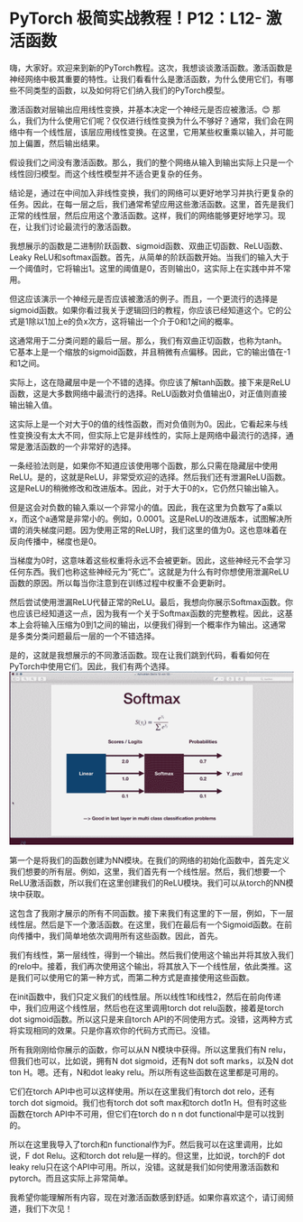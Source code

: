 # PyTorch 极简实战教程！P12：L12- 激活函数 

嗨，大家好。欢迎来到新的PyTorch教程。这次，我想谈谈激活函数。激活函数是神经网络中极其重要的特性。让我们看看什么是激活函数，为什么使用它们，有哪些不同类型的函数，以及如何将它们纳入我们的PyTorch模型。

激活函数对层输出应用线性变换，并基本决定一个神经元是否应被激活。😊 那么，我们为什么使用它们呢？仅仅进行线性变换为什么不够好？通常，我们会在网络中有一个线性层，该层应用线性变换。在这里，它用某些权重乘以输入，并可能加上偏置，然后输出结果。

假设我们之间没有激活函数。那么，我们的整个网络从输入到输出实际上只是一个线性回归模型。而这个线性模型并不适合更复杂的任务。

结论是，通过在中间加入非线性变换，我们的网络可以更好地学习并执行更复杂的任务。因此，在每一层之后，我们通常希望应用这些激活函数。这里，首先是我们正常的线性层，然后应用这个激活函数。这样，我们的网络能够更好地学习。现在，让我们讨论最流行的激活函数。

我想展示的函数是二进制阶跃函数、sigmoid函数、双曲正切函数、ReLU函数、Leaky ReLU和softmax函数。首先，从简单的阶跃函数开始。当我们的输入大于一个阈值时，它将输出1。这里的阈值是0，否则输出0，这实际上在实践中并不常用。

但这应该演示一个神经元是否应该被激活的例子。而且，一个更流行的选择是sigmoid函数。如果你看过我关于逻辑回归的教程，你应该已经知道这个。它的公式是1除以1加上e的负x次方，这将输出一个介于0和1之间的概率。

这通常用于二分类问题的最后一层。那么，我们有双曲正切函数，也称为tanh。它基本上是一个缩放的sigmoid函数，并且稍微有点偏移。因此，它的输出值在-1和1之间。

实际上，这在隐藏层中是一个不错的选择。你应该了解tanh函数。接下来是ReLU函数，这是大多数网络中最流行的选择。ReLU函数对负值输出0，对正值则直接输出输入值。

这实际上是一个对大于0的值的线性函数，而对负值则为0。因此，它看起来与线性变换没有太大不同，但实际上它是非线性的，实际上是网络中最流行的选择，通常是激活函数的一个非常好的选择。

一条经验法则是，如果你不知道应该使用哪个函数，那么只需在隐藏层中使用ReLU。是的，这就是ReLU，非常受欢迎的选择。然后我们还有泄漏ReLU函数。这是ReLU的稍微修改和改进版本。因此，对于大于0的x，它仍然只输出输入。

但是这会对负数的输入乘以一个非常小的值。因此，我在这里为负数写了a乘以x，而这个a通常是非常小的。例如，0.0001。这是ReLU的改进版本，试图解决所谓的消失梯度问题。因为使用正常的ReLU时，我们这里的值为0。这也意味着在反向传播中，梯度也是0。

当梯度为0时，这意味着这些权重将永远不会被更新。因此，这些神经元不会学习任何东西。我们也称这些神经元为“死亡”。这就是为什么有时你想使用泄漏ReLU函数的原因。所以每当你注意到在训练过程中权重不会更新时。

然后尝试使用泄漏ReLU代替正常的ReLU。最后，我想向你展示Softmax函数。你也应该已经知道这一点，因为我有一个关于Softmax函数的完整教程。因此，这基本上会将输入压缩为0到1之间的输出，以便我们得到一个概率作为输出。这通常是多类分类问题最后一层的一个不错选择。

是的，这就是我想展示的不同激活函数。现在让我们跳到代码，看看如何在PyTorch中使用它们。因此，我们有两个选择。![](img/e9ab40438781f445672555aa3780e63b_1.png)

第一个是将我们的函数创建为NN模块。在我们的网络的初始化函数中，首先定义我们想要的所有层。例如，这里，我们首先有一个线性层。然后，我们想要一个ReLU激活函数，所以我们在这里创建我们的ReLU模块。我们可以从torch的NN模块中获取。

这包含了我刚才展示的所有不同函数。接下来我们有这里的下一层，例如，下一层线性层。然后是下一个激活函数。在这里，我们在最后有一个Sigmoid函数。在前向传播中，我们简单地依次调用所有这些函数。因此，首先。

我们有线性，第一层线性，得到一个输出。然后我们使用这个输出并将其放入我们的relo中。接着，我们再次使用这个输出，将其放入下一个线性层，依此类推。这是我们可以使用它的第一种方式，而第二种方式是直接使用这些函数。

在init函数中，我们只定义我们的线性层。所以线性1和线性2，然后在前向传递中，我们应用这个线性层，然后也在这里调用torch dot relu函数，接着是torch dot sigmoid函数。所以这只是来自torch API的不同使用方式。没错，这两种方式将实现相同的效果。只是你喜欢你的代码方式而已。没错。

所有我刚刚给你展示的函数，你可以从N N模块中获得。所以这里我们有N relu，但我们也可以，比如说，拥有N dot sigmoid，还有N dot soft marks，以及N dot ton H。嗯。还有，N和dot leaky relu。所以所有这些函数在这里都是可用的。

它们在torch API中也可以这样使用。所以在这里我们有torch dot relo，还有torch dot sigmoid。我们也有torch dot soft max和torch dot1n H。但有时这些函数在torch API中不可用，但它们在torch do n n dot functional中是可以找到的。

所以在这里我导入了torch和n functional作为F。然后我可以在这里调用，比如说，F dot Relu。这和torch dot relu是一样的。但这里，比如说，torch的F dot leaky relu只在这个API中可用。所以，没错。这就是我们如何使用激活函数和pytorch。而且这实际上非常简单。

我希望你能理解所有内容，现在对激活函数感到舒适。如果你喜欢这个，请订阅频道，我们下次见！
